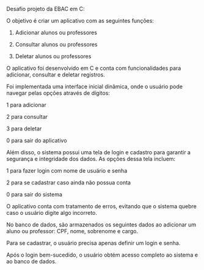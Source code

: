 
Desafio projeto da EBAC em C:

O objetivo é criar um aplicativo com as seguintes funções:

1. Adicionar alunos ou professores


2. Consultar alunos ou professores


3. Deletar alunos ou professores



O aplicativo foi desenvolvido em C e conta com funcionalidades para adicionar, consultar e deletar registros.

Foi implementada uma interface inicial dinâmica, onde o usuário pode navegar pelas opções através de dígitos:

1 para adicionar

2 para consultar

3 para deletar

0 para sair do aplicativo


Além disso, o sistema possui uma tela de login e cadastro para garantir a segurança e integridade dos dados. As opções dessa tela incluem:

1 para fazer login com nome de usuário e senha

2 para se cadastrar caso ainda não possua conta

0 para sair do sistema


O aplicativo conta com tratamento de erros, evitando que o sistema quebre caso o usuário digite algo incorreto.

No banco de dados, são armazenados os seguintes dados ao adicionar um aluno ou professor: CPF, nome, sobrenome e cargo.

Para se cadastrar, o usuário precisa apenas definir um login e senha.

Após o login bem-sucedido, o usuário obtém acesso completo ao sistema e ao banco de dados.
 


